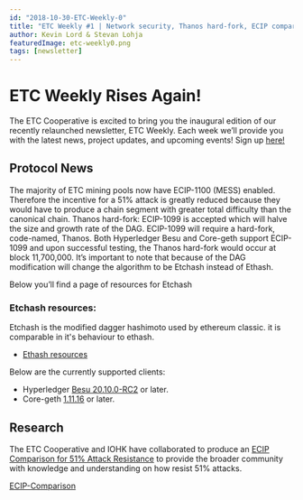```yaml
---
id: "2018-10-30-ETC-Weekly-0"
title: "ETC Weekly #1 | Network security, Thanos hard-fork, ECIP comparison"
author: Kevin Lord & Stevan Lohja
featuredImage: etc-weekly0.png
tags: [newsletter]
---
```


# ETC Weekly Rises Again!

The ETC Cooperative is excited to bring you the inaugural edition of our recently relaunched newsletter, ETC Weekly. Each week we’ll provide you with the latest news, project updates, and upcoming events! Sign up [here!](https://landing.mailerlite.com/webforms/landing/h1d0x0)


## Protocol News
The majority of ETC mining pools now have ECIP-1100 (MESS) enabled. Therefore the incentive for a 51% attack is greatly reduced because they would have to produce a chain segment with greater total difficulty than the canonical chain.
Thanos hard-fork: ECIP-1099 is accepted which will halve the size and growth rate of the DAG. ECIP-1099 will require a hard-fork, code-named, Thanos. Both Hyperledger Besu and Core-geth support ECIP-1099 and upon successful testing, the Thanos hard-fork would occur at block 11,700,000. It’s important to note that because of the DAG modification will change the algorithm to be Etchash instead of Ethash.

Below you’ll find a page of resources for Etchash

### Etchash resources:

Etchash is the modified dagger hashimoto used by ethereum classic. it is comparable in it's behaviour to ethash.
* [Ethash resources](https://github.com/eth-classic/etchash)

Below are the currently supported clients:
* Hyperledger [Besu 20.10.0-RC2](https://github.com/hyperledger/besu/releases/tag/20.10.0-RC2) or later.
* Core-geth [1.11.16](https://github.com/hyperledger/besu/releases/tag/20.10.0-RC2) or later.


## Research
The ETC Cooperative and IOHK have collaborated to produce an [ECIP Comparison for 51% Attack Resistance](https://static.iohk.io/docs/etc/ecip-comparison-for-51-attack-resistance.pdf) to provide the broader community with knowledge and understanding on how resist 51% attacks. 

[ECIP-Comparison](/ecip-comp.jpg)
